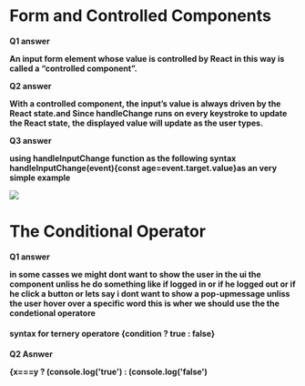 
# Form and Controlled Components

**Q1 answer**

**An input form element whose value is controlled by React in this way is called a “controlled component”.**

**Q2 answer**

**With a controlled component, the input’s value is always driven by the React state.and  Since handleChange runs on every keystroke to update the React state, the displayed value will update as the user types.**

**Q3 answer**

**using handleInputChange function as the following syntax handleInputChange(event){const age=event.target.value}as an very simple example**

<img src="https://res.cloudinary.com/practicaldev/image/fetch/s--1_52psnZ--/c_imagga_scale,f_auto,fl_progressive,h_500,q_auto,w_1000/https://dev-to-uploads.s3.amazonaws.com/i/t5esv4088d1gmnkvivjj.png">


# The Conditional Operator 

**Q1 answer**

**in some casses we might dont want to show the user in the ui the component unliss he do something like if logged in or if he logged out or if he click a button or lets say i dont want to show a pop-upmessage unliss the user hover over a specific word this is wher we should use the the condetional operatore**



#### syntax for ternery operatore {condition ? true : false}

**Q2 Asnwer**

**{x===y ? (console.log('true') : (console.log('false')**